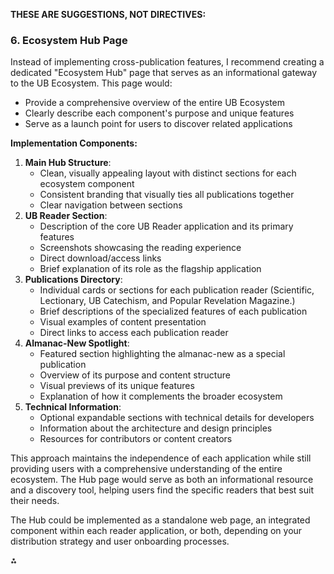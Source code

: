 **THESE ARE SUGGESTIONS, NOT DIRECTIVES:**

### 6. Ecosystem Hub Page

Instead of implementing cross-publication features, I recommend creating a dedicated "Ecosystem Hub" page that serves as an informational gateway to the UB Ecosystem. This page would:

- Provide a comprehensive overview of the entire UB Ecosystem
- Clearly describe each component's purpose and unique features
- Serve as a launch point for users to discover related applications

**Implementation Components:**

1. **Main Hub Structure**:
   - Clean, visually appealing layout with distinct sections for each ecosystem component
   - Consistent branding that visually ties all publications together
   - Clear navigation between sections
2. **UB Reader Section**:
   - Description of the core UB Reader application and its primary features
   - Screenshots showcasing the reading experience
   - Direct download/access links
   - Brief explanation of its role as the flagship application
3. **Publications Directory**:
   - Individual cards or sections for each publication reader (Scientific, Lectionary, UB Catechism, and Popular Revelation Magazine.)
   - Brief descriptions of the specialized features of each publication
   - Visual examples of content presentation
   - Direct links to access each publication reader
4. **Almanac-New Spotlight**:
   - Featured section highlighting the almanac-new as a special publication
   - Overview of its purpose and content structure
   - Visual previews of its unique features
   - Explanation of how it complements the broader ecosystem
5. **Technical Information**:
   - Optional expandable sections with technical details for developers
   - Information about the architecture and design principles
   - Resources for contributors or content creators

This approach maintains the independence of each application while still providing users with a comprehensive understanding of the entire ecosystem. The Hub page would serve as both an informational resource and a discovery tool, helping users find the specific readers that best suit their needs.

The Hub could be implemented as a standalone web page, an integrated component within each reader application, or both, depending on your distribution strategy and user onboarding processes.

<div>⁂</div>

[^1]: https://ppl-ai-file-upload.s3.amazonaws.com/web/direct-files/6754629/465bf594-394a-4870-bf6b-160a36996c95/ub-ecosystem-architecture-updated.md

[^2]: https://ub-reader.soft32.com

[^3]: https://revistes.ub.edu/index.php/matter/article/download/40228/38055/105327

[^4]: https://ub-reader.en.softonic.com/android

[^5]: https://universal-book-reader.fileplanet.com/apk

[^6]: https://mobisystems-storage.mobisystems.com/help/ubreader/android/v3/en/readebooks.html

[^7]: https://mobisystems-storage.mobisystems.com/help/ubreader/android/v3/en/getebooks.html

[^8]: https://store.almanac.com/books-calendars-1/

[^9]: https://research.lib.buffalo.edu/basic-law-research-tools/ebooks

[^10]: https://www.farmersalmanac.com/extended-forecast

[^11]: https://research.lib.buffalo.edu/recommended-reading

[^12]: https://www.nativesunnews.today/articles/the-return-of-the-buffalo-is-reviving-portions-of-the-ecosystem/

[^13]: https://www.reddit.com/r/ereader/comments/199r4wu/is_there_a_universal_ereader_that_will_work/

[^14]: https://catalogs.buffalo.edu/preview_course_nopop.php?catoid=11\&coid=71615

[^15]: https://play.google.com/store/apps/details?id=com.mobisystems.ubreader_west

[^16]: https://revistes.ub.edu/index.php/matter/article/download/40229/38066/105392

[^17]: https://images.thedailystar.net/shout/app-review/ub-reader-android-118624

[^18]: https://www.almanac.com/node

[^19]: https://download.cnet.com/universal-book-reader/3000-18495_4-77370627.html

[^20]: https://www.goodreads.com/shelf/show/book-ub

[^21]: https://ub.org/ministers/lay-ministers-reading-list/
